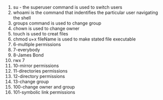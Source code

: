 1. su - the superuser command is used to switch users
2. whoami is the command that indentifies the particular user navigating the shell
3. groups command is used to change group
4. chown is used to change owner
5. touch is used to creat files
6. chmod u+x fileName is used to make stated file executable
7. 6-multiple permissions
8. 7-everybody
9. 8-James Bond
10. rwx 7
11. 10-mirror permissions
12. 11-directories permissions
13. 12-directory permissions
14. 13-change group
15. 100-change owner and group
16. 101-symbolic link permissions
